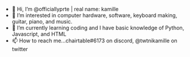 - 👋 Hi, I’m @officiallyprte | real name: kamille
- 👀 I’m interested in computer hardware, software, keyboard making, guitar, piano, and music.
- 🌱 I’m currently learning coding and I have basic knowledge of Python, Javascript, and HTML
- 📫 How to reach me...chairtable#6173 on discord, @twtnikamille on twitter

<!---
officiallyprte/officiallyprte is a ✨ special ✨ repository because its `README.md` (this file) appears on your GitHub profile.
You can click the Preview link to take a look at your changes.
--->
